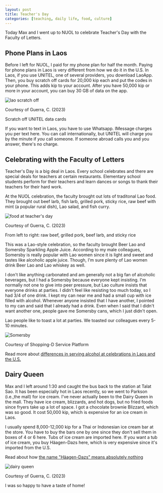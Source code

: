 ```yaml
---
layout: post
title: Teacher's Day
categories: [teaching, daily life, food, culture]
---
```


Today Max and I went up to NUOL to celebrate Teacher's Day with the Faculty of Letters. 

## Phone Plans in Laos

Before I left for NUOL, I paid for my phone plan for half the month. Paying for phone plans in Laos is very different from how we do it in the U.S. In Laos, if you use UNITEL, one of several providers, you download LaoApp. Then, you buy scratch off cards for 20,000 kip each and put the codes in your phone. This adds kip to your account. After you have 50,000 kip or more in your account, you can buy 30 GB of data on the app. 

![lao scratch off](https://lh3.googleusercontent.com/pw/ADCreHc-Ez1QXvstv9csfap7UzGLh1ci8Zo4lLZi9GqlLHjifT_qyqtx6rledY1GJY0qPLUu8nGXa6tOFwuIVnlRoqAZ_Tym03kzttU_bVjMB0P7I5GH6MTB=w1000)

Courtesy of Guerra, C. (2023)

Scratch off UNITEL data cards 

If you want to text in Laos, you have to use Whatsapp. IMessage charges you per text here. You can call internationally, but UNITEL will charge you by the minute if *you* call someone. If someone abroad calls you and you answer, there's no charge. 

## Celebrating with the Faculty of Letters

Teacher's Day is a big deal in Laos. Every school celebrates and there are special deals for teachers at certain restaurants. Elementary school students perform for their teachers and learn dances or songs to thank their teachers for their hard work.

At the NUOL celebration, the faculty brought out lots of traditonal Lao food. They brought out beef larb, fish larb, grilled pork, sticky rice, raw beef with mint (a popular rural dish), Lao salad, and fish curry. 

![food at teacher's day](https://lh3.googleusercontent.com/pw/ADCreHdnBJrHcu8g2AQpgwRvRLWEA9XewbjeDpDHtcurhznsn7prqMX-AWfdsns7NuFSy-8uh7mvJxX9mjizsYLnSOQYWeyImMGf8FuZXOiAcH-eG6DzVFxV=w1000)

Courtesy of Guerra, C. (2023)

From left to right: raw beef, grilled pork, beef larb, and sticky rice

This was a Lao-style celebration, so the faculty brought Beer Lao and Somersby Sparkling Apple Juice. According to my male colleagues, Somersby is really popular with Lao women since it is light and sweet and tastes like alcoholic apple juice. Though, I'm sure plenty of Lao women drink Beer Lao and Lao whiskey as well.

 I don't like anything carbonated and am generally not a big fan of alcoholic beverages, but I had a Somersby because everyone kept insisting. I'm normally not one to give into peer pressure, but Lao culture insists that everyone drinks at parties. I didn't feel like resisting too much today, so I had 3/4 of one drink. I kept my can near me and had a small cup with ice filled with alcohol. Whenever anyone insisted that I have another, I pointed to my can and said that I already had a drink. Even when I said that I didn't want another one, people gave me Somersby cans, which I just didn't open. 

 Lao people like to toast a lot at parties. We toasted our colleagues every 5-10 minutes. 

 ![Somersby](https://www.shopping-d.com/cdn/shop/products/WhatsAppImage2021-10-01at11.52.16_512x512.png?v=1633066569)

 Courtesy of Shopping-D Service Platform

Read more about [differences in serving alcohol at celebrations in Laos and the U.S.](https://cgguerra.github.io/live-laugh-laos/culture/food/2023/09/10/christina-p-cousin/)

## Dairy Queen

Max and I left around 1:30 and caught the bus back to the station at Talat Sao. It has been especially hot in Laos recently, so we went to Parkson (i.e.,the mall) for ice cream. I've never actually been to the Dairy Queen in the mall. They have ice cream, blizzards, and hot dogs, but no fried foods since fryers take up a lot of space. I got a chocolate brownie Blizzard, which was so good. It cost 50,000 kip, which is expensive for an ice cream in Laos. 

I usually spend 8,000-12,000 kip for a Thai or Indonesian ice cream bar at the store. You have to buy the bars one by one since they don't sell them in boxes of 4 or 6 here. Tubs of ice cream are imported here. If you want a tub of ice cream, you buy Häagen-Dazs here, which is very expensive since it's imported from the U.S.  

Read about how [the name "Häagen-Dazs" means absolutely nothing](https://www.rd.com/article/haagen-dazs-ice-cream-secret-behind-name/)

![dairy queen](https://lh3.googleusercontent.com/pw/ADCreHfyYcSsRcIE8YKwp9VSWSMeGVvNr5cTg08ahNoRk6EpbmLcqImBQk8EWCB4FBrRZAsQAJKg1GuFzFc_ztiTbiQkX6mico4Ur_ZfZdL2lMigfFlK_gjQ=w1000)

Courtesy of Guerra, C. (2023)

I was so happy to have a taste of home!

<!-- Hello and welcome. The only purpose of this post is to greet you when your site comes alive for the first time.  
This post will demonstrate some of the more common content & elements found in posts.  
Feel free to delete this post when you are ready to publish your first post.  

Lorem ipsum dolor sit amet, consectetur adipiscing elit. Fusce bibendum neque eget nunc mattis eu sollicitudin enim tincidunt. Vestibulum lacus tortor, ultricies id dignissim ac, bibendum in velit.

## Some great heading (h2)

Proin convallis mi ac felis pharetra aliquam. Curabitur dignissim accumsan rutrum. In arcu magna, aliquet vel pretium et, molestie et arcu.


Mauris lobortis nulla et felis ullamcorper bibendum. Phasellus et hendrerit mauris. Proin eget nibh a massa vestibulum pretium. Suspendisse eu nisl a ante aliquet bibendum quis a nunc. Praesent varius interdum vehicula. Aenean risus libero, placerat at vestibulum eget, ultricies eu enim. Praesent nulla tortor, malesuada adipiscing adipiscing sollicitudin, adipiscing eget est.

## Another great heading (h2)

Lorem ipsum dolor sit amet, consectetur adipiscing elit. Fusce bibendum neque eget nunc mattis eu sollicitudin enim tincidunt. Vestibulum lacus tortor, ultricies id dignissim ac, bibendum in velit.

### Some great subheading (h3)

Proin convallis mi ac felis pharetra aliquam. Curabitur dignissim accumsan rutrum. In arcu magna, aliquet vel pretium et, molestie et arcu. Mauris lobortis nulla et felis ullamcorper bibendum.

Phasellus et hendrerit mauris. Proin eget nibh a massa vestibulum pretium. Suspendisse eu nisl a ante aliquet bibendum quis a nunc.

### Some great subheading (h3)

Praesent varius interdum vehicula. Aenean risus libero, placerat at vestibulum eget, ultricies eu enim. Praesent nulla tortor, malesuada adipiscing adipiscing sollicitudin, adipiscing eget est.

> This quote will *change* your life. It will reveal the <i>secrets</i> of the universe, and all the wonders of humanity. Don't <em>misuse</em> it.

Lorem ipsum dolor sit amet, consectetur adipiscing elit. Fusce bibendum neque eget nunc mattis eu sollicitudin enim tincidunt.

### Some great subheading (h3)

Vestibulum lacus tortor, ultricies id dignissim ac, bibendum in velit. Proin convallis mi ac felis pharetra aliquam. Curabitur dignissim accumsan rutrum.

In arcu magna, aliquet vel pretium et, molestie et arcu. Mauris lobortis nulla et felis ullamcorper bibendum. Phasellus et hendrerit mauris.

#### You might want a sub-subheading (h4)

In arcu magna, aliquet vel pretium et, molestie et arcu. Mauris lobortis nulla et felis ullamcorper bibendum. Phasellus et hendrerit mauris.

In arcu magna, aliquet vel pretium et, molestie et arcu. Mauris lobortis nulla et felis ullamcorper bibendum. Phasellus et hendrerit mauris.

#### But it's probably overkill (h4)

In arcu magna, aliquet vel pretium et, molestie et arcu. Mauris lobortis nulla et felis ullamcorper bibendum. Phasellus et hendrerit mauris.

##### Could be a smaller sub-heading, `pacman` (h5)

In arcu magna, aliquet vel pretium et, molestie et arcu. Mauris lobortis nulla et felis ullamcorper bibendum. Phasellus et hendrerit mauris.

###### Small yet significant sub-heading  (h6)

In arcu magna, aliquet vel pretium et, molestie et arcu. Mauris lobortis nulla et felis ullamcorper bibendum. Phasellus et hendrerit mauris.

### Highlight the code please!!

{% highlight c %}
float Q_rsqrt( float number )
{
	long i;
	float x2, y;
	const float threehalfs = 1.5F;

	x2 = number * 0.5F;
	y  = number;
	i  = * ( long * ) &y;                       // evil floating point bit level hacking
	i  = 0x5f3759df - ( i >> 1 );               // what the fuck? 
	y  = * ( float * ) &i;
	y  = y * ( threehalfs - ( x2 * y * y ) );   // 1st iteration
//	y  = y * ( threehalfs - ( x2 * y * y ) );   // 2nd iteration, this can be removed

	return y;
}
{% endhighlight %}

### Oh hai, an unordered list!!

In arcu magna, aliquet vel pretium et, molestie et arcu. Mauris lobortis nulla et felis ullamcorper bibendum. Phasellus et hendrerit mauris.

- First item, yo
- Second item, dawg
- Third item, what what?!
- Fourth item, fo sheezy my neezy

### Oh hai, an ordered list!!

In arcu magna, aliquet vel pretium et, molestie et arcu. Mauris lobortis nulla et felis ullamcorper bibendum. Phasellus et hendrerit mauris.

1. First item, yo
2. Second item, dawg
3. Third item, what what?!
4. Fourth item, fo sheezy my neezy

## Headings are cool! (h2)

Proin eget nibh a massa vestibulum pretium. Suspendisse eu nisl a ante aliquet bibendum quis a nunc. Praesent varius interdum vehicula. Aenean risus libero, placerat at vestibulum eget, ultricies eu enim. Praesent nulla tortor, malesuada adipiscing adipiscing sollicitudin, adipiscing eget est.

Praesent nulla tortor, malesuada adipiscing adipiscing sollicitudin, adipiscing eget est.

Proin eget nibh a massa vestibulum pretium. Suspendisse eu nisl a ante aliquet bibendum quis a nunc.

### Tables

Title 1               | Title 2               | Title 3               | Title 4
--------------------- | --------------------- | --------------------- | ---------------------
lorem                 | lorem ipsum           | lorem ipsum dolor     | lorem ipsum dolor sit
lorem ipsum dolor sit | lorem ipsum dolor sit | lorem ipsum dolor sit | lorem ipsum dolor sit
lorem ipsum dolor sit | lorem ipsum dolor sit | lorem ipsum dolor sit | lorem ipsum dolor sit
lorem ipsum dolor sit | lorem ipsum dolor sit | lorem ipsum dolor sit | lorem ipsum dolor sit

Title 1 | Title 2 | Title 3 | Title 4
--- | --- | --- | ---
lorem | lorem ipsum | lorem ipsum dolor | lorem ipsum dolor sit
lorem ipsum dolor sit amet | lorem ipsum dolor sit amet consectetur | lorem ipsum dolor sit amet | lorem ipsum dolor sit
lorem ipsum dolor | lorem ipsum | lorem | lorem ipsum
lorem ipsum dolor | lorem ipsum dolor sit | lorem ipsum dolor sit amet | lorem ipsum dolor sit amet consectetur -->
